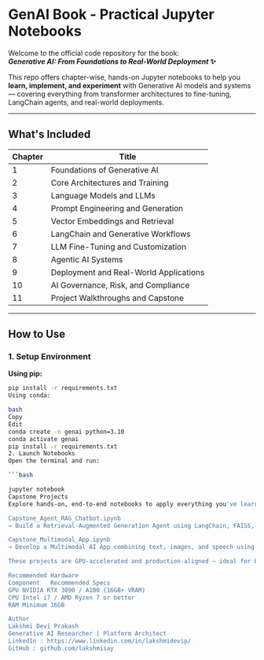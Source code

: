 # GenAI Book - Practical Jupyter Notebooks

Welcome to the official code repository for the book:  
**_Generative AI: From Foundations to Real-World Deployment_ ✨**

This repo offers chapter-wise, hands-on Jupyter notebooks to help you **learn, implement, and experiment** with Generative AI models and systems — covering everything from transformer architectures to fine-tuning, LangChain agents, and real-world deployments.

---

## What's Included

| Chapter | Title                                  |
|---------|----------------------------------------|
| 1       | Foundations of Generative AI           |
| 2       | Core Architectures and Training        |
| 3       | Language Models and LLMs               |
| 4       | Prompt Engineering and Generation      |
| 5       | Vector Embeddings and Retrieval        |
| 6       | LangChain and Generative Workflows     |
| 7       | LLM Fine-Tuning and Customization      |
| 8       | Agentic AI Systems                     |
| 9       | Deployment and Real-World Applications |
| 10      | AI Governance, Risk, and Compliance    |
| 11      | Project Walkthroughs and Capstone      |

---

## How to Use

### 1. Setup Environment

**Using pip:**
```bash
pip install -r requirements.txt
Using conda:

bash
Copy
Edit
conda create -n genai python=3.10
conda activate genai
pip install -r requirements.txt
2. Launch Notebooks
Open the terminal and run:

```bash

jupyter notebook
Capstone Projects
Explore hands-on, end-to-end notebooks to apply everything you've learned:

Capstone_Agent_RAG_Chatbot.ipynb
→ Build a Retrieval-Augmented Generation Agent using LangChain, FAISS, and OpenAI or Hugging Face models.

Capstone_Multimodal_App.ipynb
→ Develop a Multimodal AI App combining text, images, and speech using transformers and foundational models.

These projects are GPU-accelerated and production-aligned — ideal for both research and prototyping.

Recommended Hardware
Component	Recommended Specs
GPU	NVIDIA RTX 3090 / A100 (16GB+ VRAM)
CPU	Intel i7 / AMD Ryzen 7 or better
RAM	Minimum 16GB

Author
Lakshmi Devi Prakash
Generative AI Researcher | Platform Architect
LinkedIn : https://www.linkedin.com/in/lakshmidevip/
GitHub : github.com/lakshmisay

